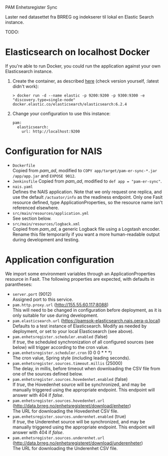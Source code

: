 PAM Enhetsregister Sync

Laster ned datasettet fra BRREG og indekserer til lokal en Elastic Search instance.

TODO:

# Elasticsearch on localhost Docker
If you're able to run Docker, you could run the application against your own Elasticsearch instance.
1. Create the container, as described [here](https://www.elastic.co/guide/en/elasticsearch/reference/current/docker.html) (check version yourself, :latest didn't work):
    ```
    > docker run -d --name elastic -p 9200:9200 -p 9300:9300 -e "discovery.type=single-node" docker.elastic.co/elasticsearch/elasticsearch:6.2.4
    ```
2. Change your configuration to use this instance:
    ```
    pam:
      elasticsearch:
        url: http://localhost:9200
    ```

# Configuration for NAIS
* ``Dockerfile``  
Copied from *pam_ad*, modified to ``COPY app/target/pam-er-sync-*.jar /app/app.jar`` and ``EXPOSE 9012``.
* ``Jenkinsfile``
Copied from *pam_ad*, modified to ``def app = "pam-er-sync"``.
* ``nais.yaml``  
Defines the NAIS application. Note that we only request one replica, and use the default ``/actuator/info`` as the readiness endpoint.
Only one Fasit resource defined, type ApplicationProperties, so the resource name isn't referenced elsewhere.
* ``src/main/resources/application.yml``  
See section below.
* ``src/main/resources/logback.xml``  
Copied from *pam_ad*, a generic Logback file using a Logstash encoder. Rename this file temporarily if you want a more human-readable output during development and testing.

# Application configuration
We import some environment variables through an ApplicationProperties resource in Fasit. The following properties are expected, with defaults in parantheses:
* ``server.port`` (9012)  
Assigned port to this service.
* ``pam.http.proxy.url`` (http://155.55.60.117:8088)  
This will need to be changed in configuration before deployment, as it is only suitable for use during development.
* ``pam.elasticsearch.url`` (https://pamsok-elasticsearch.nais.oera-q.local)  
Defaults to a test instance of Elasticsearch. Modify as needed by deployment, or set to your local Elasticsearch (see above).
* ``pam.enhetsregister.scheduler.enabled`` (false)  
If *true*, the scheduled synchronization of all configured sources (see below) will trigger according to the cron value.
* ``pam.enhetsregister.scheduler.cron`` (0 0 0 * * *)  
The cron value, Spring style (including leading seconds).
* ``pam.enhetsregister.sources.timeout.millis`` (25000)  
The delay, in millis, before timeout when downloading the CSV file from one of the sources defined below.
* ``pam.enhetsregister.sources.hovedenhet.enabled`` (false)  
If *true*, the Hovedenhet source will be synchronized, and may be manually triggered using the appropriate endpoint. This endpoint will answer with 404 if *false*.
* ``pam.enhetsregister.sources.hovedenhet.url`` (http://data.brreg.no/enhetsregisteret/download/enheter)  
The URL for downloading the Hovedenhet CSV file.
* ``pam.enhetsregister.sources.underenhet.enabled`` (true)  
If *true*, the Underenhet source will be synchronized, and may be manually triggered using the appropriate endpoint. This endpoint will answer with 404 if *false*.
* ``pam.enhetsregister.sources.underenhet.url`` (http://data.brreg.no/enhetsregisteret/download/underenheter)  
The URL for downloading the Underenhet CSV file.